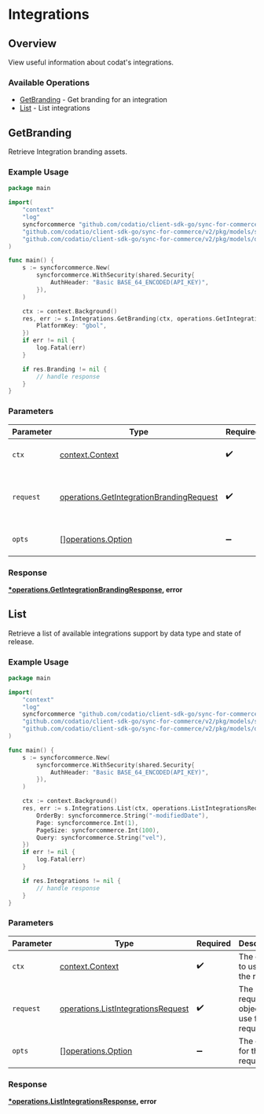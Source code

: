 # Integrations

## Overview

View useful information about codat's integrations.

### Available Operations

* [GetBranding](#getbranding) - Get branding for an integration
* [List](#list) - List integrations

## GetBranding

Retrieve Integration branding assets.

### Example Usage

```go
package main

import(
	"context"
	"log"
	syncforcommerce "github.com/codatio/client-sdk-go/sync-for-commerce/v2"
	"github.com/codatio/client-sdk-go/sync-for-commerce/v2/pkg/models/shared"
	"github.com/codatio/client-sdk-go/sync-for-commerce/v2/pkg/models/operations"
)

func main() {
    s := syncforcommerce.New(
        syncforcommerce.WithSecurity(shared.Security{
            AuthHeader: "Basic BASE_64_ENCODED(API_KEY)",
        }),
    )

    ctx := context.Background()
    res, err := s.Integrations.GetBranding(ctx, operations.GetIntegrationBrandingRequest{
        PlatformKey: "gbol",
    })
    if err != nil {
        log.Fatal(err)
    }

    if res.Branding != nil {
        // handle response
    }
}
```

### Parameters

| Parameter                                                                                            | Type                                                                                                 | Required                                                                                             | Description                                                                                          |
| ---------------------------------------------------------------------------------------------------- | ---------------------------------------------------------------------------------------------------- | ---------------------------------------------------------------------------------------------------- | ---------------------------------------------------------------------------------------------------- |
| `ctx`                                                                                                | [context.Context](https://pkg.go.dev/context#Context)                                                | :heavy_check_mark:                                                                                   | The context to use for the request.                                                                  |
| `request`                                                                                            | [operations.GetIntegrationBrandingRequest](../../models/operations/getintegrationbrandingrequest.md) | :heavy_check_mark:                                                                                   | The request object to use for the request.                                                           |
| `opts`                                                                                               | [][operations.Option](../../models/operations/option.md)                                             | :heavy_minus_sign:                                                                                   | The options for this request.                                                                        |


### Response

**[*operations.GetIntegrationBrandingResponse](../../models/operations/getintegrationbrandingresponse.md), error**


## List

Retrieve a list of available integrations support by data type and state of release.

### Example Usage

```go
package main

import(
	"context"
	"log"
	syncforcommerce "github.com/codatio/client-sdk-go/sync-for-commerce/v2"
	"github.com/codatio/client-sdk-go/sync-for-commerce/v2/pkg/models/shared"
	"github.com/codatio/client-sdk-go/sync-for-commerce/v2/pkg/models/operations"
)

func main() {
    s := syncforcommerce.New(
        syncforcommerce.WithSecurity(shared.Security{
            AuthHeader: "Basic BASE_64_ENCODED(API_KEY)",
        }),
    )

    ctx := context.Background()
    res, err := s.Integrations.List(ctx, operations.ListIntegrationsRequest{
        OrderBy: syncforcommerce.String("-modifiedDate"),
        Page: syncforcommerce.Int(1),
        PageSize: syncforcommerce.Int(100),
        Query: syncforcommerce.String("vel"),
    })
    if err != nil {
        log.Fatal(err)
    }

    if res.Integrations != nil {
        // handle response
    }
}
```

### Parameters

| Parameter                                                                                | Type                                                                                     | Required                                                                                 | Description                                                                              |
| ---------------------------------------------------------------------------------------- | ---------------------------------------------------------------------------------------- | ---------------------------------------------------------------------------------------- | ---------------------------------------------------------------------------------------- |
| `ctx`                                                                                    | [context.Context](https://pkg.go.dev/context#Context)                                    | :heavy_check_mark:                                                                       | The context to use for the request.                                                      |
| `request`                                                                                | [operations.ListIntegrationsRequest](../../models/operations/listintegrationsrequest.md) | :heavy_check_mark:                                                                       | The request object to use for the request.                                               |
| `opts`                                                                                   | [][operations.Option](../../models/operations/option.md)                                 | :heavy_minus_sign:                                                                       | The options for this request.                                                            |


### Response

**[*operations.ListIntegrationsResponse](../../models/operations/listintegrationsresponse.md), error**

